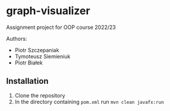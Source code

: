 # graph-visualizer
Assignment project for OOP course 2022/23

Authors:
- Piotr Szczepaniak
- Tymoteusz Siemieniuk
- Piotr Białek

## Installation
1. Clone the repository
2. In the directory containing `pom.xml` run `mvn clean javafx:run`
